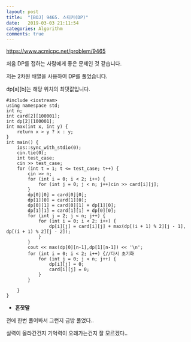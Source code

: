 ```yaml
---
layout: post
title:  "[BOJ] 9465. 스티커(DP)"
date:   2019-03-03 21:11:54
categories: Algorithm
comments: true
---
```


https://www.acmicpc.net/problem/9465  

처음 DP를 접하는 사람에게 좋은 문제인 것 같습니다.  

저는 2차원 배열을 사용하여 DP를 풀었습니다.  

dp[a][b]는 해당 위치의 최댓값입니다.  


~~~
#include <iostream>
using namespace std;
int n;
int card[2][100001];
int dp[2][100001];
int max(int x, int y) {
	return x > y ? x : y;
}
int main() {
	ios::sync_with_stdio(0);
	cin.tie(0);
	int test_case;
	cin >> test_case;
	for (int t = 1; t <= test_case; t++) {
		cin >> n;
		for (int i = 0; i < 2; i++) {
			for (int j = 0; j < n; j++)cin >> card[i][j];
		}
		dp[0][0] = card[0][0];
		dp[1][0] = card[1][0];
		dp[0][1] = card[0][1] + dp[1][0];
		dp[1][1] = card[1][1] + dp[0][0];
		for (int j = 2; j < n; j++) {
			for (int i = 0; i < 2; i++) {
				dp[i][j] = card[i][j] + max(dp[(i + 1) % 2][j - 1], dp[(i + 1) % 2][j - 2]);
			}
		}
		cout << max(dp[0][n-1],dp[1][n-1]) << '\n';
		for (int i = 0; i < 2; i++) {//다시 초기화
			for (int j = 0; j < n; j++) {
				dp[i][j] = 0;
				card[i][j] = 0;
			}
		}

	}
}
~~~




- **혼잣말**

전에 한번 풀어봐서 그런지 금방 풀었다..  

실력이 올라간건지 기억력이 오래가는건지 잘 모르겠다..  

